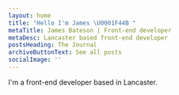 ```yaml
---
layout: home
title: "Hello I'm James \U0001F44B "
metaTitle: James Bateson | Front-end developer
metaDesc: Lancaster based front-end developer
postsHeading: The Journal
archiveButtonText: See all posts
socialImage: ''
---
```

I'm a front-end developer based in Lancaster.

